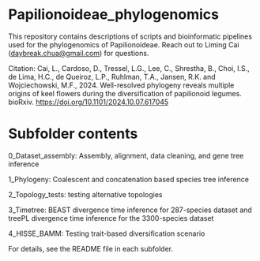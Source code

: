 # Papilionoideae_phylogenomics

This repository contains descriptions of scripts and bioinformatic pipelines used for the phylogenomics of Papilionoideae. Reach out to Liming Cai (daybreak.chua@gmail.com) for questions. 

Citation: Cai, L., Cardoso, D., Tressel, L.G., Lee, C., Shrestha, B., Choi, I.S., de Lima, H.C., de Queiroz, L.P., Ruhlman, T.A., Jansen, R.K. and Wojciechowski, M.F., 2024. Well-resolved phylogeny reveals multiple origins of keel flowers during the diversification of papilionoid legumes. bioRxiv. https://doi.org/10.1101/2024.10.07.617045

# Subfolder contents

0_Dataset_assembly: Assembly, alignment, data cleaning, and gene tree inference

1_Phylogeny: Coalescent and concatenation based species tree inference

2_Topology_tests: testing alternative topologies

3_Timetree: BEAST divergence time inference for 287-species dataset and treePL divergence time inference for the 3300-species dataset

4_HISSE_BAMM: Testing trait-based diversification scenario

For details, see the README file in each subfolder.

